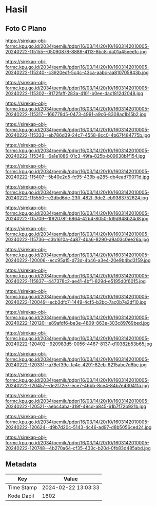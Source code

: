 # Hasil

## Foto C Plano

https://sirekap-obj-formc.kpu.go.id/2034/pemilu/pdpr/16/03/14/20/10/1603142010005-20240222-115155--05090878-8889-4113-8bc8-da01a45eee1c.jpg

https://sirekap-obj-formc.kpu.go.id/2034/pemilu/pdpr/16/03/14/20/10/1603142010005-20240222-115240--c3920edf-5c4c-43ca-aabc-aa810705843b.jpg

https://sirekap-obj-formc.kpu.go.id/2034/pemilu/pdpr/16/03/14/20/10/1603142010005-20240222-115302--8172faff-283a-4101-b0ee-dac1812d2048.jpg

https://sirekap-obj-formc.kpu.go.id/2034/pemilu/pdpr/16/03/14/20/10/1603142010005-20240222-115317--166778d5-0473-4991-a9c6-8308ac1b15b2.jpg

https://sirekap-obj-formc.kpu.go.id/2034/pemilu/pdpr/16/03/14/20/10/1603142010005-20240222-115333--eb786d39-24c7-4558-8cc0-4b67f484775b.jpg

https://sirekap-obj-formc.kpu.go.id/2034/pemilu/pdpr/16/03/14/20/10/1603142010005-20240222-115349--6a1e1086-01c3-49fa-825b-b09638b1f154.jpg

https://sirekap-obj-formc.kpu.go.id/2034/pemilu/pdpr/16/03/14/20/10/1603142010005-20240222-115407--5b40e2d5-fc95-439b-a285-db4ead79071d.jpg

https://sirekap-obj-formc.kpu.go.id/2034/pemilu/pdpr/16/03/14/20/10/1603142010005-20240222-115550--e2dbd6de-23ff-482f-9de2-eb9383752624.jpg

https://sirekap-obj-formc.kpu.go.id/2034/pemilu/pdpr/16/03/14/20/10/1603142010005-20240222-115709--1f92078f-6864-42b4-8050-fd9d948b24d8.jpg

https://sirekap-obj-formc.kpu.go.id/2034/pemilu/pdpr/16/03/14/20/10/1603142010005-20240222-115736--c3b1610a-4a87-4ba6-8290-a9a03c0ee26a.jpg

https://sirekap-obj-formc.kpu.go.id/2034/pemilu/pdpr/16/03/14/20/10/1603142010005-20240222-120006--ecc95a15-d73d-4b46-a3e4-20e9b4bd3159.jpg

https://sirekap-obj-formc.kpu.go.id/2034/pemilu/pdpr/16/03/14/20/10/1603142010005-20240222-115837--447378c2-ae41-4bf1-829d-e5195d0f6015.jpg

https://sirekap-obj-formc.kpu.go.id/2034/pemilu/pdpr/16/03/14/20/10/1603142010005-20240222-120049--ecb3dfc7-1449-4cf5-b2bc-7ac0b7e2df10.jpg

https://sirekap-obj-formc.kpu.go.id/2034/pemilu/pdpr/16/03/14/20/10/1603142010005-20240222-120120--e89afdf6-be3e-4809-863e-303c89769bed.jpg

https://sirekap-obj-formc.kpu.go.id/2034/pemilu/pdpr/16/03/14/20/10/1603142010005-20240222-120402--920983d5-0056-4467-8137-d10382b53b65.jpg

https://sirekap-obj-formc.kpu.go.id/2034/pemilu/pdpr/16/03/14/20/10/1603142010005-20240222-120331--a78ef39c-fc4e-4291-82eb-6215abc7d6bc.jpg

https://sirekap-obj-formc.kpu.go.id/2034/pemilu/pdpr/16/03/14/20/10/1603142010005-20240222-120457--de2f72e7-ece7-46bb-8ce4-84b7e430411a.jpg

https://sirekap-obj-formc.kpu.go.id/2034/pemilu/pdpr/16/03/14/20/10/1603142010005-20240222-120521--aebc4aba-319f-49cd-a845-61b7f72b921b.jpg

https://sirekap-obj-formc.kpu.go.id/2034/pemilu/pdpr/16/03/14/20/10/1603142010005-20240222-120624--d9b7d20c-5143-4c46-ad97-d8b5056ced24.jpg

https://sirekap-obj-formc.kpu.go.id/2034/pemilu/pdpr/16/03/14/20/10/1603142010005-20240222-120748--4b270a64-cf35-433c-b20d-0fb83d485abd.jpg


## Metadata

| Key        | Value               |
| ---------- | ------------------- |
| Time Stamp | 2024-02-22 13:03:33 |
| Kode Dapil | 1602                |



